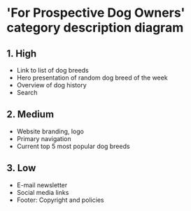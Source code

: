 # 'For Prospective Dog Owners' category description diagram

## 1. High

- Link to list of dog breeds
- Hero presentation of random dog breed of the week
- Overview of dog history
- Search 

## 2. Medium

- Website branding, logo
- Primary navigation
- Current top 5 most popular dog breeds

## 3. Low

- E-mail newsletter
- Social media links
- Footer: Copyright and policies